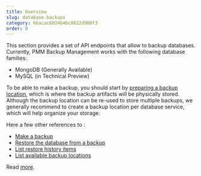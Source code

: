 ```yaml
---
title: Overview
slug: database-backups
category: 66acac6024b4bc0022d980f3
order: 0
---
```



This section provides a set of API endpoints that allow to backup databases. Currently, PMM Backup Management works with the following database families:

- MongoDB (Generally Available)
- MySQL (in Technical Preview)


To be able to make a backup, you should start by [preparing a backup location](https://docs.percona.com/percona-monitoring-and-management/get-started/backup/prepare_storage_location.html#prepare-a-location-for-local-backups), which is where the backup artifacts will be physically stored. Although the backup location can be re-used to store multiple backups, we generally recommend to create a backup location per database service, which will help organize your storage.

Here a few other references to :

- [Make a backup](startbackup)
- [Restore the database from a backup](restorebackup)
- [List restore history items](listrestorehistory)
- [List available backup locations](listlocations)

Read [more](https://docs.percona.com/percona-monitoring-and-management/get-started/backup/index.html).
